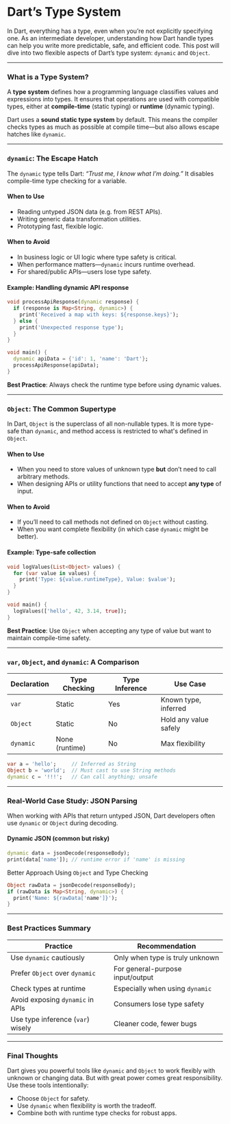 # Dart’s Type System

In Dart, everything has a type, even when you’re not explicitly specifying one. As an intermediate developer, understanding how Dart handle types can help you write more predictable, safe, and efficient code. This post will dive into two flexible aspects of Dart’s type system: `dynamic` and `Object`.

***

### What is a Type System?

A **type system** defines how a programming language classifies values and expressions into types. It ensures that operations are used with compatible types, either at **compile-time** (static typing) or **runtime** (dynamic typing).

Dart uses a **sound static type system** by default. This means the compiler checks types as much as possible at compile time—but also allows escape hatches like `dynamic`.

***

### `dynamic`: The Escape Hatch

The `dynamic` type tells Dart: _“Trust me, I know what I’m doing.”_ It disables compile-time type checking for a variable.

#### When to Use

* Reading untyped JSON data (e.g. from REST APIs).
* Writing generic data transformation utilities.
* Prototyping fast, flexible logic.

#### When to Avoid

* In business logic or UI logic where type safety is critical.
* When performance matters—`dynamic` incurs runtime overhead.
* For shared/public APIs—users lose type safety.

#### Example: Handling dynamic API response

```dart
void processApiResponse(dynamic response) {
  if (response is Map<String, dynamic>) {
    print('Received a map with keys: ${response.keys}');
  } else {
    print('Unexpected response type');
  }
}

void main() {
  dynamic apiData = {'id': 1, 'name': 'Dart'};
  processApiResponse(apiData);
}
```

**Best Practice**: Always check the runtime type before using dynamic values.

***

### `Object`: The Common Supertype

In Dart, `Object` is the superclass of all non-nullable types. It is more type-safe than `dynamic`, and method access is restricted to what's defined in `Object`.

#### When to Use

* When you need to store values of unknown type **but** don’t need to call arbitrary methods.
* When designing APIs or utility functions that need to accept **any type** of input.

#### When to Avoid

* If you’ll need to call methods not defined on `Object` without casting.
* When you want complete flexibility (in which case `dynamic` might be better).

#### Example: Type-safe collection

```dart
void logValues(List<Object> values) {
  for (var value in values) {
    print('Type: ${value.runtimeType}, Value: $value');
  }
}

void main() {
  logValues(['hello', 42, 3.14, true]);
}
```

**Best Practice**: Use `Object` when accepting any type of value but want to maintain compile-time safety.

***

### `var`, `Object`, and `dynamic`: A Comparison

| Declaration | Type Checking  | Type Inference | Use Case              |
| ----------- | -------------- | -------------- | --------------------- |
| `var`       | Static         | Yes            | Known type, inferred  |
| `Object`    | Static         | No             | Hold any value safely |
| `dynamic`   | None (runtime) | No             | Max flexibility       |

```dart
var a = 'hello';     // Inferred as String
Object b = 'world';  // Must cast to use String methods
dynamic c = '!!!';   // Can call anything; unsafe
```

***

### Real-World Case Study: JSON Parsing

When working with APIs that return untyped JSON, Dart developers often use `dynamic` or `Object` during decoding.

#### Dynamic JSON (common but risky)

```dart
dynamic data = jsonDecode(responseBody);
print(data['name']); // runtime error if 'name' is missing
```

Better Approach Using `Object` and Type Checking

```dart
Object rawData = jsonDecode(responseBody);
if (rawData is Map<String, dynamic>) {
  print('Name: ${rawData['name']}');
}
```

***

### Best Practices Summary

| Practice                          | Recommendation                   |
| --------------------------------- | -------------------------------- |
| Use `dynamic` cautiously          | Only when type is truly unknown  |
| Prefer `Object` over `dynamic`    | For general-purpose input/output |
| Check types at runtime            | Especially when using `dynamic`  |
| Avoid exposing `dynamic` in APIs  | Consumers lose type safety       |
| Use type inference (`var`) wisely | Cleaner code, fewer bugs         |

***

### Final Thoughts

Dart gives you powerful tools like `dynamic` and `Object` to work flexibly with unknown or changing data. But with great power comes great responsibility. Use these tools intentionally:

* Choose `Object` for safety.
* Use `dynamic` when flexibility is worth the tradeoff.
* Combine both with runtime type checks for robust apps.
